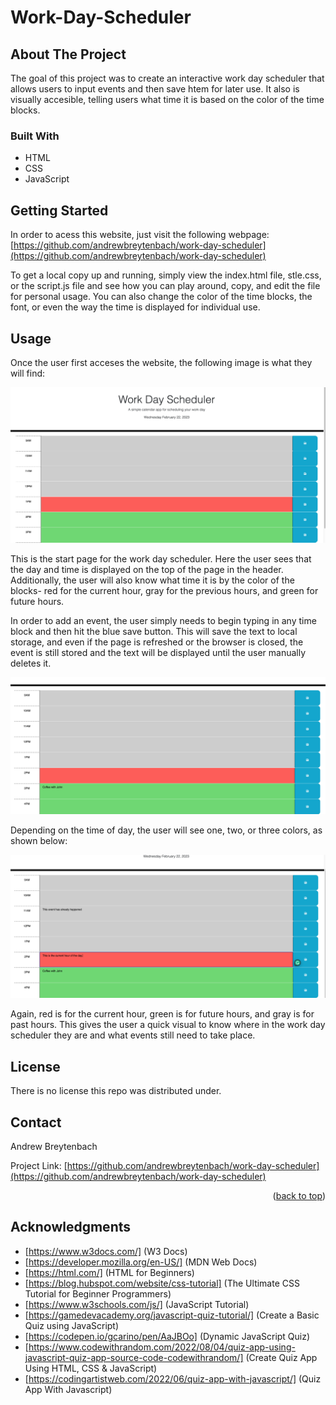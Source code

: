 # Work-Day-Scheduler

## About The Project

The goal of this project was to create an interactive work day scheduler that allows users to input events and then save htem for later use. It also is visually accesible, telling users what time it is based on the color of the time blocks. 

### Built With

* HTML 
* CSS
* JavaScript

## Getting Started

In order to acess this website, just visit the following webpage: [https://github.com/andrewbreytenbach/work-day-scheduler](https://github.com/andrewbreytenbach/work-day-scheduler)

To get a local copy up and running, simply view the index.html file, stle.css, or the script.js file and see how you can play around, copy, and edit the file for personal usage. You can also change the color of the time blocks, the font, or even the way the time is displayed for individual use.

## Usage

Once the user first acceses the website, the following image is what they will find: 

![Start Page](/images/start-page.png "Start Page")

This is the start page for the work day scheduler. Here the user sees that the day and time is displayed on the top of the page in the header. Additionally, the user will also know what time it is by the color of the blocks- red for the current hour, gray for the previous hours, and green for future hours.

In order to add an event, the user simply needs to begin typing in any time block and then hit the blue save button. This will save the text to local storage, and even if the page is refreshed or the browser is closed, the event is still stored and the text will be displayed until the user manually deletes it.

![First Event](/images/first-event.png "First Event")

Depending on the time of day, the user will see one, two, or three colors, as shown below:

![Interactive Time](/images/interactive-time.png "Interactive Time")

Again, red is for the current hour, green is for future hours, and gray is for past hours. This gives the user a quick visual to know where in the work day scheduler they are and what events still need to take place.
 

## License

There is no license this repo was distributed under. 

## Contact

Andrew Breytenbach

Project Link: [https://github.com/andrewbreytenbach/work-day-scheduler](https://github.com/andrewbreytenbach/work-day-scheduler)

<p align="right">(<a href="#readme-top">back to top</a>)</p>

## Acknowledgments

* [https://www.w3docs.com/] (W3 Docs)
* [https://developer.mozilla.org/en-US/] (MDN Web Docs)
* [https://html.com/] (HTML for Beginners)
* [https://blog.hubspot.com/website/css-tutorial] (The Ultimate CSS Tutorial for Beginner Programmers)
* [https://www.w3schools.com/js/] (JavaScript Tutorial)
* [https://gamedevacademy.org/javascript-quiz-tutorial/] (Create a Basic Quiz using JavaScript)
* [https://codepen.io/gcarino/pen/AaJBOo] (Dynamic JavaScript Quiz)
* [https://www.codewithrandom.com/2022/08/04/quiz-app-using-javascript-quiz-app-source-code-codewithrandom/] (Create Quiz App Using HTML, CSS & JavaScript)
* [https://codingartistweb.com/2022/06/quiz-app-with-javascript/] (Quiz App With Javascript)


